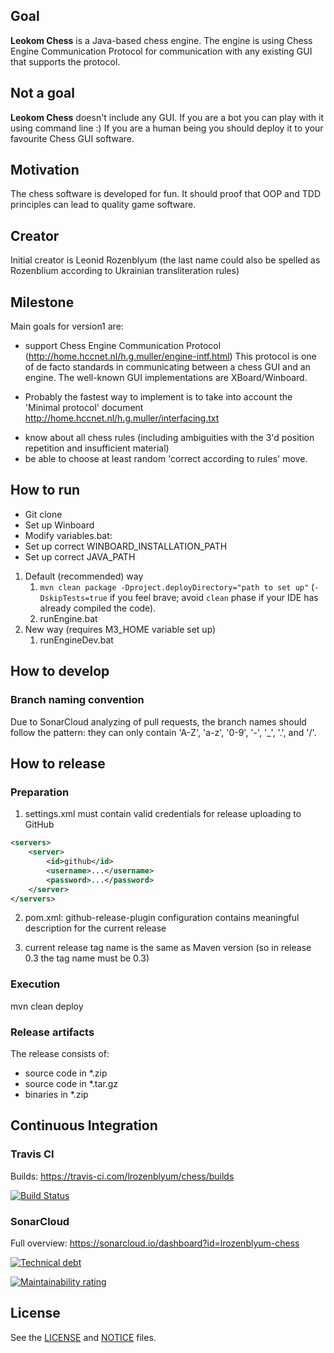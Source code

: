 ## Goal
**Leokom Chess** is a Java-based chess engine.
The engine is using Chess Engine Communication Protocol for communication with any existing GUI that supports the protocol.

## Not a goal
**Leokom Chess** doesn't include any GUI.
If you are a bot you can play with it using command line :)
If you are a human being you should deploy it to your favourite Chess GUI software. 

## Motivation
The chess software is developed for fun.
It should proof that OOP and TDD principles can lead to quality game software.

## Creator
Initial creator is Leonid Rozenblyum
(the last name could also be spelled as Rozenblium according to Ukrainian transliteration rules)

## Milestone
Main goals for version1 are:
* support Chess Engine Communication Protocol (http://home.hccnet.nl/h.g.muller/engine-intf.html)
This protocol is one of de facto standards in communicating between a chess GUI and an engine.
The well-known GUI implementations are XBoard/Winboard.
 + Probably the fastest way to implement is to take into account the 'Minimal protocol'
document http://home.hccnet.nl/h.g.muller/interfacing.txt
* know about all chess rules (including ambiguities with the 3'd position repetition and insufficient material)
* be able to choose at least random 'correct according to rules' move.

## How to run
* Git clone
* Set up Winboard
* Modify variables.bat:
 * Set up correct WINBOARD_INSTALLATION_PATH
 * Set up correct JAVA_PATH
 
1. Default (recommended) way
   1. `mvn clean package -Dproject.deployDirectory="path to set up"` 
   (`-DskipTests=true` if you feel brave; avoid `clean` phase if your IDE has already compiled the code).
   2. runEngine.bat
2. New way (requires M3_HOME variable set up)
   1. runEngineDev.bat
   
## How to develop
### Branch naming convention
Due to SonarCloud analyzing of pull requests, the branch names should follow the pattern: they can only contain 'A-Z', 'a-z', '0-9', '-', '_', '.', and '/'.
   
## How to release
### Preparation
1) settings.xml must contain valid credentials for release uploading to GitHub
```xml 
<servers>
    <server>
        <id>github</id>
        <username>...</username>
        <password>...</password>
    </server>
</servers>
```
2) pom.xml:
github-release-plugin configuration contains meaningful description for the current release

3) current release tag name is the same as Maven version (so in release 0.3 the tag name must be 0.3)

### Execution
mvn clean deploy

### Release artifacts
The release consists of:
* source code in *.zip
* source code in *.tar.gz
* binaries in *.zip   

## Continuous Integration
### Travis CI
Builds: https://travis-ci.com/lrozenblyum/chess/builds

[![Build Status](https://travis-ci.com/lrozenblyum/chess.svg?branch=master)](https://travis-ci.com/lrozenblyum/chess)

### SonarCloud
Full overview: https://sonarcloud.io/dashboard?id=lrozenblyum-chess

[![Technical debt](https://sonarcloud.io/api/project_badges/measure?project=lrozenblyum-chess&metric=sqale_index)](https://sonarcloud.io/component_measures?id=lrozenblyum-chess&metric=sqale_index)

[![Maintainability rating](https://sonarcloud.io/api/project_badges/measure?project=lrozenblyum-chess&metric=sqale_rating)](https://sonarcloud.io/component_measures?id=lrozenblyum-chess&metric=Maintainability)


## License
See the [LICENSE](LICENSE) and [NOTICE](NOTICE) files.
